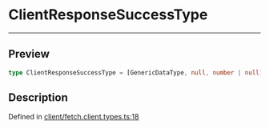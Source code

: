 
      
# ClientResponseSuccessType

<div class="api-docs__separator" data-reactroot="">

---

</div><div class="api-docs__section">

## Preview

</div><div class="api-docs__preview type single">

```ts
type ClientResponseSuccessType = [GenericDataType, null, number | null];
```

</div><div class="api-docs__section">

## Description

</div><div class="api-docs__description"><span class="api-docs__do-not-parse">



</span></div><div class="api-docs__definition">

Defined in [client/fetch.client.types.ts:18](https://github.com/BetterTyped/hyper-fetch/blob/1a97772c/packages/core/src/client/fetch.client.types.ts#L18)

</div>